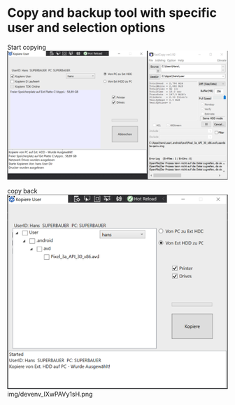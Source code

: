 # Copy and backup tool with specific user and selection options

Start copying
![Start copying](img/devenv_IXwPAVy1sH.png)

copy back
![back copying](img/dD5WBPOaMD.png)
img/devenv_IXwPAVy1sH.png
